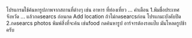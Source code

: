โปรแกรมใช้ค้นหารูปภาพจากสถานที่ต่างๆ เช่น อาหาร ที่ท่องเที่ยว ...
คำเตือน
1.พิมชื่อประเทศ จังหวัด ... แล้วกดsearcs ก่อนกด Add location ถ้าไม่กดsearcsก่อน โปรแกมะบังคับปิด
2.กดsearcs photos พิมพ์สิ่งที่จะค้น เช่นfood กดค้นหารูป อาร์จารต้องรอแป๊บ มันโหลดรูปช้าครับ 
